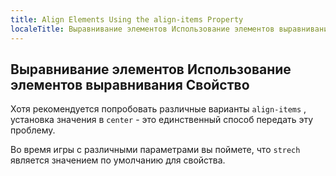 ```yaml
---
title: Align Elements Using the align-items Property
localeTitle: Выравнивание элементов Использование элементов выравнивания Свойство
---
```

## Выравнивание элементов Использование элементов выравнивания Свойство

Хотя рекомендуется попробовать различные варианты `align-items` , установка значения в `center` - это единственный способ передать эту проблему.

Во время игры с различными параметрами вы поймете, что `strech` является значением по умолчанию для свойства.